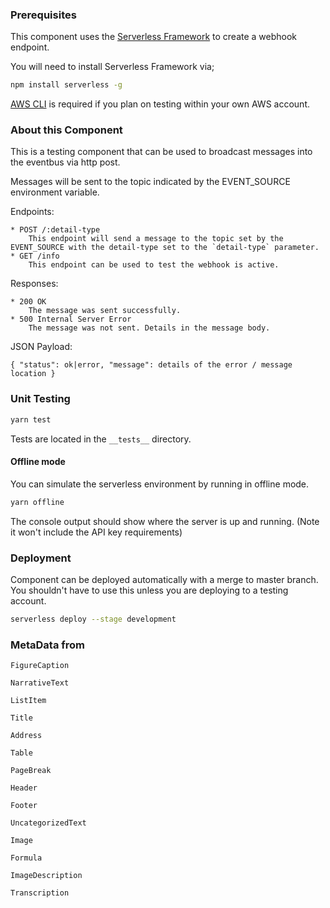 

<!-- TABLE OF CONTENTS -->

### Prerequisites

This component uses the [Serverless Framework](https://serverless.com/framework/) to create a webhook endpoint.

You will need to install Serverless Framework via; 

```bash
npm install serverless -g
```

[AWS CLI](https://aws.amazon.com/cli/) is required if you plan on testing within your own AWS account.

### About this Component

This is a testing component that can be used to broadcast messages into the eventbus via http post.

Messages will be sent to the topic indicated by the EVENT_SOURCE environment variable.

Endpoints:

    * POST /:detail-type
        This endpoint will send a message to the topic set by the EVENT_SOURCE with the detail-type set to the `detail-type` parameter.
    * GET /info
        This endpoint can be used to test the webhook is active. 

Responses: 
  
    * 200 OK
        The message was sent successfully.    
    * 500 Internal Server Error
        The message was not sent. Details in the message body.

JSON Payload:

`{
  "status": ok|error,
  "message": details of the error / message location
 }`

### Unit Testing

```bash
yarn test
```
Tests are located in the `__tests__` directory.

#### Offline mode

You can simulate the serverless environment by running in offline mode.

```bash
yarn offline
```

The console output should show where the server is up and running. (Note it won't include the API key requirements)


### Deployment 

Component can be deployed automatically with a merge to master branch. You shouldn't have to use this unless you are deploying to a testing account. 

```bash
serverless deploy --stage development
```


### MetaData from 

```
FigureCaption

NarrativeText

ListItem

Title

Address

Table

PageBreak

Header

Footer

UncategorizedText

Image

Formula

ImageDescription

Transcription
```